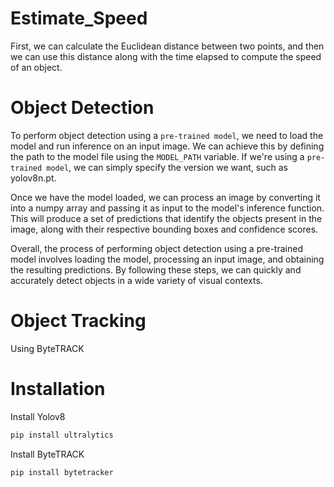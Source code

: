 # Estimate_Speed
First, we can calculate the Euclidean distance between two points, and then we can use this distance along with the time elapsed to compute the speed of an object.
# Object Detection
To perform object detection using a `pre-trained model`, we need to load the model and run inference on an input image. We can achieve this by defining the path to the model file using the `MODEL_PATH` variable. If we're using a `pre-trained model`, we can simply specify the version we want, such as yolov8n.pt.

Once we have the model loaded, we can process an image by converting it into a numpy array and passing it as input to the model's inference function. This will produce a set of predictions that identify the objects present in the image, along with their respective bounding boxes and confidence scores.

Overall, the process of performing object detection using a pre-trained model involves loading the model, processing an input image, and obtaining the resulting predictions. By following these steps, we can quickly and accurately detect objects in a wide variety of visual contexts.


# Object Tracking
Using ByteTRACK

# Installation
Install Yolov8
```ruby
pip install ultralytics
```
Install ByteTRACK
```ruby
pip install bytetracker
```

